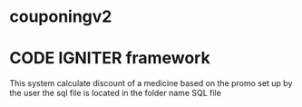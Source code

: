 # couponingv2
# CODE IGNITER framework
This system calculate discount of a medicine  based on the promo set up by the user
the sql file is located in the folder name SQL file
